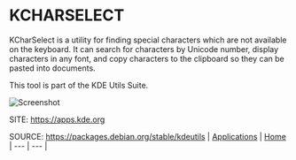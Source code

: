 # KCHARSELECT

 KCharSelect is a utility for finding special characters
 which are not available on the keyboard. It can search for
 characters by Unicode number, display characters in any 
 font, and copy characters to the clipboard so they can be 
 pasted into documents.

 This tool is part of the KDE Utils Suite.
 
 ![Screenshot](https://www.kde.org/images/screenshots/kcharselect.png)
 
 SITE: https://apps.kde.org

 SOURCE: https://packages.debian.org/stable/kdeutils
 | [Applications](https://portable-linux-apps.github.io/apps.html) | [Home](https://portable-linux-apps.github.io)
 | --- | --- |
